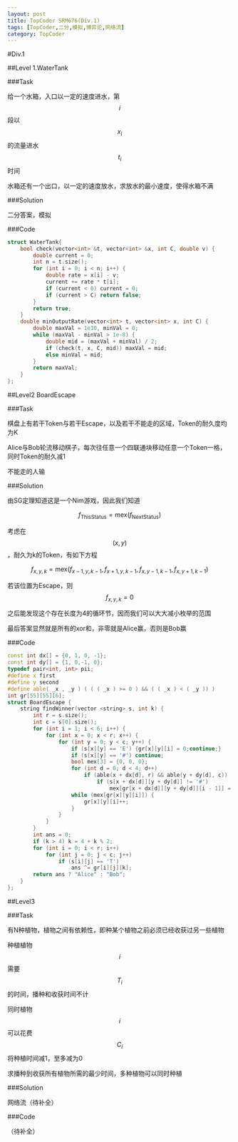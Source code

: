 ```yaml
---
layout: post
title: TopCoder SRM676(Div.1)
tags: [TopCoder,二分,模拟,博弈论,网络流]
category: TopCoder
---
```

#Div.1

##Level 1.WaterTank

###Task

给一个水箱，入口以一定的速度进水，第$$i$$段以$$x_i$$的流量进水$$t_i$$时间

水箱还有一个出口，以一定的速度放水，求放水的最小速度，使得水箱不满

###Solution

二分答案，模拟

###Code

```cpp
struct WaterTank{
    bool check(vector<int> &t, vector<int> &x, int C, double v) {
        double current = 0;
        int n = t.size();
        for (int i = 0; i < n; i++) {
            double rate = x[i] - v;
            current += rate * t[i];
            if (current < 0) current = 0;
            if (current > C) return false;
        }
        return true;
    }
    double minOutputRate(vector<int> t, vector<int> x, int C) {
        double maxVal = 1e10, minVal = 0;
        while (maxVal - minVal > 1e-8) {
            double mid = (maxVal + minVal) / 2;
            if (check(t, x, C, mid)) maxVal = mid;
            else minVal = mid;
        }
        return maxVal;
    }
};
```

##Level2 BoardEscape

###Task

棋盘上有若干Token与若干Escape，以及若干不能走的区域，Token的耐久度均为K

Alice与Bob轮流移动棋子，每次往任意一个四联通块移动任意一个Token一格，同时Token的耐久减1

不能走的人输

###Solution

由SG定理知道这是一个Nim游戏，因此我们知道

$$f_{\textrm{ThisStatus}} = \textrm{mex}(f_{\textrm{NextStatus}})$$

考虑在$$(x,y)$$，耐久为k的Token，有如下方程

$$f_{x,y,k} = \textrm{mex}(f_{x-1,y,k-1},f_{x+1,y,k-1},f_{x,y-1,k-1},f_{x,y+1,k-1})$$

若该位置为Escape，则$$f_{x,y,k} = 0$$

之后能发现这个存在长度为4的循环节，因而我们可以大大减小枚举的范围

最后答案显然就是所有的xor和，非零就是Alice赢，否则是Bob赢

###Code

```cpp
const int dx[] = {0, 1, 0, -1};
const int dy[] = {1, 0,-1, 0};
typedef pair<int, int> pii;
#define x first
#define y second
#define able( _x , _y ) ( ( ( _x ) >= 0 ) && ( ( _x ) < ( _y )) )
int gr[55][55][6];
struct BoardEscape {
	string findWinner(vector <string> s, int k) {
		int r = s.size();
		int c = s[0].size();
		for (int i = 1; i < 6; i++) {
			for (int x = 0; x < r; x++) {
				for (int y = 0; y < c; y++) {
					if (s[x][y] == 'E') {gr[x][y][i] = 0;continue;}
					if (s[x][y] == '#') continue;
					bool mex[3] = {0, 0, 0};
					for (int d = 0; d < 4; d++)
						if (able(x + dx[d], r) && able(y + dy[d], c))
							if (s[x + dx[d]][y + dy[d]] != '#')
								mex[gr[x + dx[d]][y + dy[d]][i - 1]] = true;
					while (mex[gr[x][y][i]]) {
						gr[x][y][i]++;
					}
				}
			}
		}
		int ans = 0;
		if (k > 4) k = 4 + k % 2;
		for (int i = 0; i < r; i++)
			for (int j = 0; j < c; j++)
				if (s[i][j] == 'T')
					ans ^= gr[i][j][k];
		return ans ? "Alice" : "Bob";
	}
};
```

##Level3

###Task

有N种植物，植物之间有依赖性，即种某个植物之前必须已经收获过另一些植物

种植植物$$i$$需要$$T_i$$的时间，播种和收获时间不计

同时植物$$i$$可以花费$$C_i$$将种植时间减1，至多减为0

求播种到收获所有植物所需的最少时间，多种植物可以同时种植

###Solution

网络流（待补全）

###Code

（待补全）
